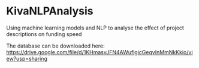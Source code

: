# KivaNLPAnalysis
Using machine learning models and NLP to analyse the effect of project descriptions on funding speed

The database can be downloaded here: https://drive.google.com/file/d/1KHmasvJFN4AWuflgicGeqvInMmNkKkio/view?usp=sharing
